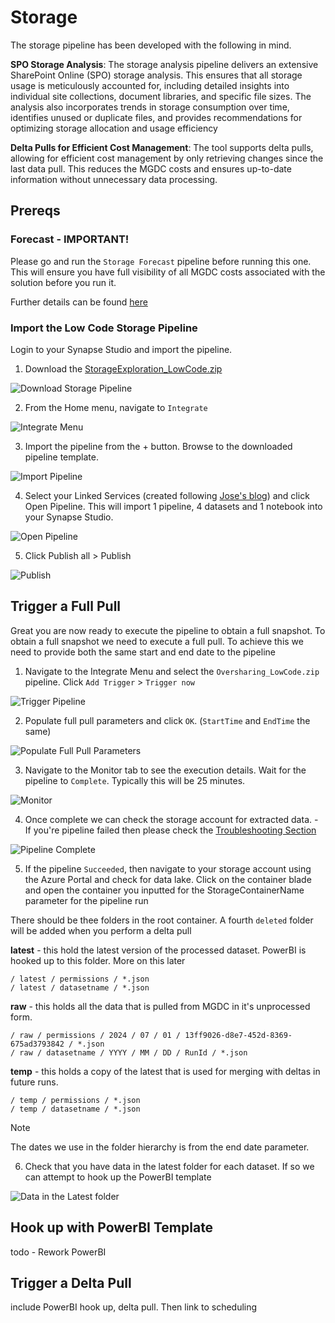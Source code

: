 # Storage

The storage pipeline has been developed with the following in mind.

**SPO Storage Analysis**: The storage analysis pipeline delivers an extensive SharePoint Online (SPO) storage analysis. This ensures that all storage usage is meticulously accounted for, including detailed insights into individual site collections, document libraries, and specific file sizes. The analysis also incorporates trends in storage consumption over time, identifies unused or duplicate files, and provides recommendations for optimizing storage allocation and usage efficiency

**Delta Pulls for Efficient Cost Management**: The tool supports delta pulls, allowing for efficient cost management by only retrieving changes since the last data pull. This reduces the MGDC costs and ensures up-to-date information without unnecessary data processing.

## Prereqs

### Forecast - IMPORTANT!

Please go and run the `Storage Forecast` pipeline before running this one. This will ensure you have full visibility of all MGDC costs associated with the solution before you run it.

Further details can be found [here](/storage/forecast/README.md)

### Import the Low Code Storage Pipeline

Login to your Synapse Studio and import the pipeline.

1. Download the [StorageExploration_LowCode.zip](/storage/StorageExploration_LowCode.zip)

![Download Storage Pipeline](/docs/res/DLOPipeline.png)

2. From the Home menu, navigate to `Integrate`

![Integrate Menu](/docs/res/IntegrateMenu.png)

3. Import the pipeline from the + button. Browse to the downloaded pipeline template.

![Import Pipeline](/docs/res/ImportPipeline.png)

4. Select your Linked Services (created following [Jose's blog](https://techcommunity.microsoft.com/t5/microsoft-graph-data-connect-for/step-by-step-gather-a-detailed-dataset-on-sharepoint-sites-using/ba-p/4070563)) and click Open Pipeline. This will import 1 pipeline, 4 datasets and 1 notebook into your Synapse Studio.

![Open Pipeline](/docs/res/OpenOPipeline.png)

5. Click Publish all > Publish

![Publish](/docs/res/PublishOPipeline.png)

## Trigger a Full Pull

Great you are now ready to execute the pipeline to obtain a full snapshot. To obtain a full snapshot we need to execute a full pull. To achieve this we need to provide both the same start and end date to the pipeline

1. Navigate to the Integrate Menu and select the `Oversharing_LowCode.zip` pipeline. Click `Add Trigger` > `Trigger now`

![Trigger Pipeline](/docs/res/TriggerOPipeline.png)

2. Populate full pull parameters and click `OK`. (`StartTime` and `EndTime` the same)

![Populate Full Pull Parameters](/docs/res/OverFullPullTrigger.png)

3. Navigate to the Monitor tab to see the execution details. Wait for the pipeline to `Complete`. Typically this will be 25 minutes.

![Monitor](/docs/res/OverPipelineExecution.png)

4. Once complete we can check the storage account for extracted data. - If you're pipeline failed then please check the [Troubleshooting Section](/docs/Troubleshooting.md)

![Pipeline Complete](/docs/res/OFPipelineComplete.png)

5. If the pipeline `Succeeded`, then navigate to your storage account using the Azure Portal and check for data lake. Click on the container blade and open the container you inputted for the StorageContainerName parameter for the pipeline run

There should be thee folders in the root container. A fourth `deleted` folder will be added when you perform a delta pull

**latest** - this hold the latest version of the processed dataset. PowerBI is hooked up to this folder. More on this later

```
/ latest / permissions / *.json
/ latest / datasetname / *.json
```

**raw** - this holds all the data that is pulled from MGDC in it's unprocessed form.

```
/ raw / permissions / 2024 / 07 / 01 / 13ff9026-d8e7-452d-8369-675ad3793842 / *.json
/ raw / datasetname / YYYY / MM / DD / RunId / *.json
```

**temp** - this holds a copy of the latest that is used for merging with deltas in future runs. 

```
/ temp / permissions / *.json
/ temp / datasetname / *.json

```

>[!Note]  
> The dates we use in the folder hierarchy is from the end date parameter. 


6. Check that you have data in the latest folder for each dataset. If so we can attempt to hook up the PowerBI template

![Data in the Latest folder](/docs/res/OverDataLakeFullPull.png)

## Hook up with PowerBI Template

todo - Rework PowerBI

## Trigger a Delta Pull



 include PowerBI hook up, delta pull. Then link to scheduling